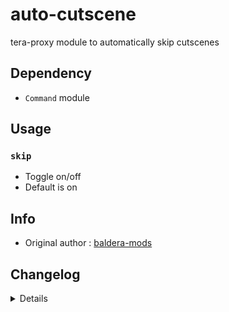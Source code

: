 # auto-cutscene
tera-proxy module to automatically skip cutscenes

## Dependency
- `Command` module

## Usage
### `skip`
- Toggle on/off
- Default is on

## Info
- Original author : [baldera-mods](https://github.com/baldera-mods)

## Changelog
<details>
  
    1.28
    - Added auto-update support
    1.27
    - Updated name and font color
    1.26
    - Updated code aesthetics
    1.24
    - Updated code
    - Added string function
    1.23
    - Updated code aesthetics
    1.22
    - Updated code aesthetics
    1.21
    - Rolled back code
    1.20
    - Fixed error
    1.10
    - Updated code
    1.00
    - Initial fork

</details>
